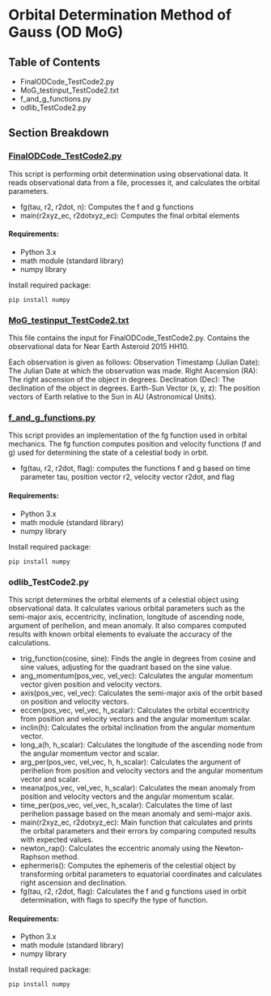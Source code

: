 # Orbital Determination Method of Gauss (OD MoG)

## Table of Contents
- FinalODCode_TestCode2.py
- MoG_testinput_TestCode2.txt
- f_and_g_functions.py
- odlib_TestCode2.py

## Section Breakdown

### [FinalODCode_TestCode2.py](https://github.com/diipakshii/SSP/blob/main/OD_MoG_submission/FinalODCode_TestCode2.py)
This script is performing orbit determination using observational data. It reads observational data from a file, processes it, and calculates the orbital parameters.
- fg(tau, r2, r2dot, n): Computes the f and g functions
- main(r2xyz_ec, r2dotxyz_ec): Computes the final orbital elements

#### Requirements:
- Python 3.x
- math module (standard library)
- numpy library
  
Install required package:
```
pip install numpy
```

### [MoG_testinput_TestCode2.txt](https://github.com/diipakshii/SSP/blob/main/OD_MoG_submission/MoG_testinput_TestCode2.txt)
This file contains the input for FinalODCode_TestCode2.py. Contains the observational data for Near Earth Asteroid 2015 HH10.

Each observation is given as follows:
Observation Timestamp (Julian Date): The Julian Date at which the observation was made.
Right Ascension (RA): The right ascension of the object in degrees.
Declination (Dec): The declination of the object in degrees.
Earth-Sun Vector (x, y, z): The position vectors of Earth relative to the Sun in AU (Astronomical Units).

### [f_and_g_functions.py](https://github.com/diipakshii/SSP/blob/main/OD_MoG_submission/f_and_g_functions.py)
This script provides an implementation of the fg function used in orbital mechanics. The fg function computes position and velocity functions (f and g) used for determining the state of a celestial body in orbit.
- fg(tau, r2, r2dot, flag): computes the functions f and g based on time parameter tau, position vector r2, velocity vector r2dot, and flag

#### Requirements:
- Python 3.x
- math module (standard library)
- numpy library
  
Install required package:
```
pip install numpy
```

### odlib_TestCode2.py
This script determines the orbital elements of a celestial object using observational data. It calculates various orbital parameters such as the semi-major axis, eccentricity, inclination, longitude of ascending node, argument of perihelion, and mean anomaly. It also compares computed results with known orbital elements to evaluate the accuracy of the calculations.
- trig_function(cosine, sine): Finds the angle in degrees from cosine and sine values, adjusting for the quadrant based on the sine value.
- ang_momentum(pos_vec, vel_vec): Calculates the angular momentum vector given position and velocity vectors.
- axis(pos_vec, vel_vec): Calculates the semi-major axis of the orbit based on position and velocity vectors.
- eccen(pos_vec, vel_vec, h_scalar): Calculates the orbital eccentricity from position and velocity vectors and the angular momentum scalar.
- inclin(h): Calculates the orbital inclination from the angular momentum vector.
- long_a(h, h_scalar): Calculates the longitude of the ascending node from the angular momentum vector and scalar.
- arg_per(pos_vec, vel_vec, h, h_scalar): Calculates the argument of perihelion from position and velocity vectors and the angular momentum vector and scalar.
- meana(pos_vec, vel_vec, h_scalar): Calculates the mean anomaly from position and velocity vectors and the angular momentum scalar.
- time_per(pos_vec, vel_vec, h_scalar): Calculates the time of last perihelion passage based on the mean anomaly and semi-major axis.
- main(r2xyz_ec, r2dotxyz_ec): Main function that calculates and prints the orbital parameters and their errors by comparing computed results with expected values.
- newton_rap(): Calculates the eccentric anomaly using the Newton-Raphson method.
- ephermeris(): Computes the ephemeris of the celestial object by transforming orbital parameters to equatorial coordinates and calculates right ascension and declination.
- fg(tau, r2, r2dot, flag): Calculates the f and g functions used in orbit determination, with flags to specify the type of function.

#### Requirements:
- Python 3.x
- math module (standard library)
- numpy library
  
Install required package:
```
pip install numpy
```

